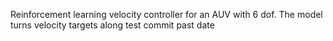Reinforcement learning velocity controller for an AUV with 6 dof. The model turns velocity targets along
test commit past date
